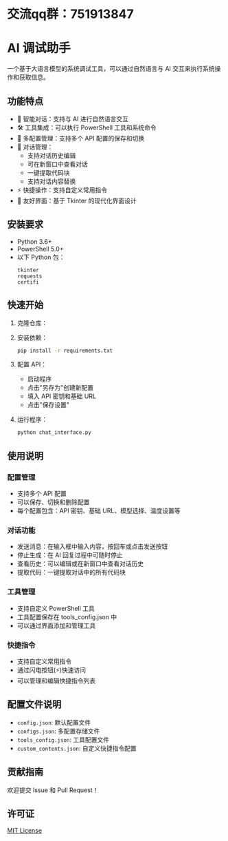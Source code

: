 # 交流qq群：751913847
# AI 调试助手

一个基于大语言模型的系统调试工具，可以通过自然语言与 AI 交互来执行系统操作和获取信息。

## 功能特点

- 🤖 智能对话：支持与 AI 进行自然语言交互
- 🛠 工具集成：可以执行 PowerShell 工具和系统命令
- 🔄 多配置管理：支持多个 API 配置的保存和切换
- 📝 对话管理：
  - 支持对话历史编辑
  - 可在新窗口中查看对话
  - 一键提取代码块
  - 支持对话内容替换
- ⚡ 快捷操作：支持自定义常用指令
- 🎨 友好界面：基于 Tkinter 的现代化界面设计

## 安装要求

- Python 3.6+
- PowerShell 5.0+
- 以下 Python 包：
  ```
  tkinter
  requests
  certifi
  ```

## 快速开始

1. 克隆仓库：

2. 安装依赖：
   ```bash
   pip install -r requirements.txt
   ```

3. 配置 API：
   - 启动程序
   - 点击"另存为"创建新配置
   - 填入 API 密钥和基础 URL
   - 点击"保存设置"

4. 运行程序：
   ```bash
   python chat_interface.py
   ```

## 使用说明

### 配置管理
- 支持多个 API 配置
- 可以保存、切换和删除配置
- 每个配置包含：API 密钥、基础 URL、模型选择、温度设置等

### 对话功能
- 发送消息：在输入框中输入内容，按回车或点击发送按钮
- 停止生成：在 AI 回复过程中可随时停止
- 查看历史：可以编辑或在新窗口中查看对话历史
- 提取代码：一键提取对话中的所有代码块

### 工具管理
- 支持自定义 PowerShell 工具
- 工具配置保存在 tools_config.json 中
- 可以通过界面添加和管理工具

### 快捷指令
- 支持自定义常用指令
- 通过闪电按钮(⚡)快速访问
- 可以管理和编辑快捷指令列表

## 配置文件说明

- `config.json`: 默认配置文件
- `configs.json`: 多配置存储文件
- `tools_config.json`: 工具配置文件
- `custom_contents.json`: 自定义快捷指令配置

## 贡献指南

欢迎提交 Issue 和 Pull Request！

## 许可证

[MIT License](LICENSE) 
